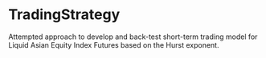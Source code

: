 # TradingStrategy
Attempted approach to develop and back-test short-term trading model for Liquid Asian Equity Index Futures based on the Hurst exponent.
